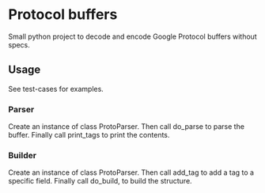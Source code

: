 # Protocol buffers
Small python project to decode and encode Google Protocol buffers without specs.

## Usage

See test-cases for examples.
### Parser
Create an instance of class ProtoParser.
Then call do_parse to parse the buffer.
Finally call print_tags to print the contents.

### Builder
Create an instance of class ProtoParser.
Then call add_tag to add a tag to a specific field.
Finally call do_build, to build the structure.
